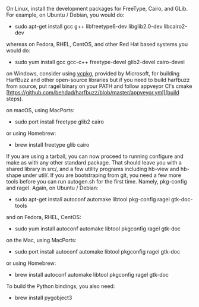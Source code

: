 On Linux, install the development packages for FreeType,
Cairo, and GLib. For example, on Ubuntu / Debian, you would do:
* sudo apt-get install gcc g++ libfreetype6-dev libglib2.0-dev libcairo2-dev

whereas on Fedora, RHEL, CentOS, and other Red Hat based systems you would do:
* sudo yum install gcc gcc-c++ freetype-devel glib2-devel cairo-devel

on Windows, consider using [vcpkg](https://github.com/Microsoft/vcpkg),
provided by Microsoft, for building HarfBuzz and other open-source libraries
but if you need to build harfbuzz from source, put ragel binary on your
PATH and follow appveyor CI's cmake
[https://github.com/behdad/harfbuzz/blob/master/appveyor.yml](build steps).

on macOS, using MacPorts:
* sudo port install freetype glib2 cairo

or using Homebrew:
* brew install freetype glib cairo

If you are using a tarball, you can now proceed to running configure and make
as with any other standard package. That should leave you with a shared
library in src/, and a few utility programs including hb-view and hb-shape
under util/.
If you are bootstraping from git, you need a few more tools before you can
run autogen.sh for the first time. Namely, pkg-config and ragel. Again,
on Ubuntu / Debian:
* sudo apt-get install autoconf automake libtool pkg-config ragel gtk-doc-tools

and on Fedora, RHEL, CentOS:
* sudo yum install autoconf automake libtool pkgconfig ragel gtk-doc

on the Mac, using MacPorts:
* sudo port install autoconf automake libtool pkgconfig ragel gtk-doc

or using Homebrew:
* brew install autoconf automake libtool pkgconfig ragel gtk-doc

To build the Python bindings, you also need:

* brew install pygobject3
